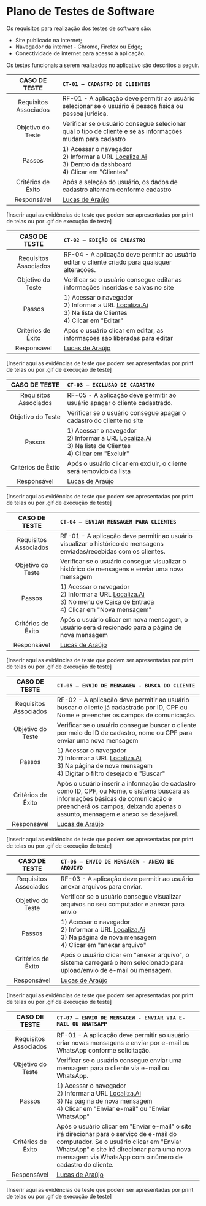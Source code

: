 # Plano de Testes de Software

Os requisitos para realização dos testes de software são:

- Site publicado na internet;
- Navegador da internet - Chrome, Firefox ou Edge;
- Conectividade de internet para acesso à aplicação.

Os testes funcionais a serem realizados no aplicativo são descritos a seguir.

| CASO DE TESTE | `CT-01 – CADASTRO DE CLIENTES` |
| :----------: | :---------- |
| Requisitos Associados | RF-01 - A aplicação deve permitir ao usuário selecionar se o usuário é pessoa física ou pessoa jurídica. |
| Objetivo do Teste   | Verificar se o usuário consegue selecionar qual o tipo de cliente e se as informações mudam para cadastro |
| Passos | 1) Acessar o navegador <br> 2) Informar a URL [Localiza.Ai](https://icei-puc-minas-pmv-ads.github.io/pmv-ads-2024-1-e1-proj-web-t3-localiza-ai/)<br> 3) Dentro da dashboard <br> 4) Clicar em "Clientes" |
|  Critérios de Êxito | Após a seleção do usuário, os dados de cadastro alternam conforme cadastro |
|  Responsável | [Lucas de Araújo](https://github.com/lucas-arl) |


[Inserir aqui as evidências de teste que podem ser apresentadas por print de telas ou por .gif de execução de teste]

| CASO DE TESTE | `CT-02 – EDIÇÃO DE CADASTRO` |
| :----------: | :---------- |
| Requisitos Associados | RF-04 - A aplicação deve permitir ao usuário editar o cliente criado para quaisquer alterações. |
| Objetivo do Teste   | Verificar se o usuário consegue editar as informações inseridas e salvas no site |
| Passos | 1) Acessar o navegador <br> 2) Informar a URL [Localiza.Ai](https://icei-puc-minas-pmv-ads.github.io/pmv-ads-2024-1-e1-proj-web-t3-localiza-ai/)<br> 3) Na lista de Clientes <br> 4) Clicar em "Editar" |
|  Critérios de Êxito | Após o usuário clicar em editar, as informações são liberadas para editar |
|  Responsável | [Lucas de Araújo](https://github.com/lucas-arl) |


[Inserir aqui as evidências de teste que podem ser apresentadas por print de telas ou por .gif de execução de teste]

| CASO DE TESTE | `CT-03 – EXCLUSÃO DE CADASTRO` |
| :----------: | :---------- |
| Requisitos Associados | RF-05 - A aplicação deve permitir ao usuário apagar o cliente cadastrado. |
| Objetivo do Teste   | Verificar se o usuário consegue apagar o cadastro do cliente no site |
| Passos | 1) Acessar o navegador <br> 2) Informar a URL [Localiza.Ai](https://icei-puc-minas-pmv-ads.github.io/pmv-ads-2024-1-e1-proj-web-t3-localiza-ai/)<br> 3) Na lista de Clientes <br> 4) Clicar em "Excluir" |
|  Critérios de Êxito | Após o usuário clicar em excluir, o cliente será removido da lista |
|  Responsável | [Lucas de Araújo](https://github.com/lucas-arl) |

[Inserir aqui as evidências de teste que podem ser apresentadas por print de telas ou por .gif de execução de teste]

| CASO DE TESTE | `CT-04 – ENVIAR MENSAGEM PARA CLIENTES` |
| :----------: | :---------- |
| Requisitos Associados | RF-01 - A aplicação deve permitir ao usuário visualizar o histórico de mensagens enviadas/recebidas com os clientes. |
| Objetivo do Teste   | Verificar se o usuário consegue visualizar o histórico de mensagens e enviar uma nova mensagem |
| Passos | 1) Acessar o navegador <br> 2) Informar a URL [Localiza.Ai](https://icei-puc-minas-pmv-ads.github.io/pmv-ads-2024-1-e1-proj-web-t3-localiza-ai/)<br> 3) No menu de Caixa de Entrada <br> 4) Clicar em "Nova mensagem" |
|  Critérios de Êxito | Após o usuário clicar em nova mensagem, o usuário será direcionado para a página de nova mensagem |
|  Responsável | [Lucas de Araújo](https://github.com/lucas-arl) |


[Inserir aqui as evidências de teste que podem ser apresentadas por print de telas ou por .gif de execução de teste]

| CASO DE TESTE | `CT-05 – ENVIO DE MENSAGEW - BUSCA DO CLIENTE` |
| :----------: | :---------- |
| Requisitos Associados | RF-02 - A aplicação deve permitir ao usuário buscar o cliente já cadastrado por ID, CPF ou Nome e preencher os campos de comunicação. |
| Objetivo do Teste   | Verificar se o usuário consegue buscar o cliente por meio do ID de cadastro, nome ou CPF para enviar uma nova mensagem |
| Passos | 1) Acessar o navegador <br> 2) Informar a URL [Localiza.Ai](https://icei-puc-minas-pmv-ads.github.io/pmv-ads-2024-1-e1-proj-web-t3-localiza-ai/)<br> 3) Na página de nova mensagem <br> 4) Digitar o filtro desejado e "Buscar" |
|  Critérios de Êxito | Após o usuário inserir a informação de cadastro como ID, CPF, ou Nome, o sistema buscará as informações básicas de comunicação e preencherá os campos, deixando apenas o assunto, mensagem e anexo se desejável. |
|  Responsável | [Lucas de Araújo](https://github.com/lucas-arl) |


[Inserir aqui as evidências de teste que podem ser apresentadas por print de telas ou por .gif de execução de teste]

| CASO DE TESTE | `CT-06 – ENVIO DE MENSAGEW - ANEXO DE ARQUIVO` |
| :----------: | :---------- |
| Requisitos Associados | RF-03 - A aplicação deve permitir ao usuário anexar arquivos para enviar. |
| Objetivo do Teste   | Verificar se o usuário consegue visualizar arquivos no seu computador e anexar para envio |
| Passos | 1) Acessar o navegador <br> 2) Informar a URL [Localiza.Ai](https://icei-puc-minas-pmv-ads.github.io/pmv-ads-2024-1-e1-proj-web-t3-localiza-ai/)<br> 3) Na página de nova mensagem <br> 4) Clicar em "anexar arquivo" |
|  Critérios de Êxito | Após o usuário clicar em "anexar arquivo", o sistema carregará o item selecionado para upload/envio de e-mail ou mensagem. |
|  Responsável | [Lucas de Araújo](https://github.com/lucas-arl) |


[Inserir aqui as evidências de teste que podem ser apresentadas por print de telas ou por .gif de execução de teste]

| CASO DE TESTE | `CT-07 – ENVIO DE MENSAGEW - ENVIAR VIA E-MAIL OU WHATSAPP` |
| :----------: | :---------- |
| Requisitos Associados | RF-01 - A aplicação deve permitir ao usuário criar novas mensagens e enviar por e-mail ou WhatsApp conforme solicitação. |
| Objetivo do Teste   | Verificar se o usuário consegue enviar uma mensagem para o cliente via e-mail ou WhatsApp. |
| Passos | 1) Acessar o navegador <br> 2) Informar a URL [Localiza.Ai](https://icei-puc-minas-pmv-ads.github.io/pmv-ads-2024-1-e1-proj-web-t3-localiza-ai/)<br> 3) Na página de nova mensagem <br> 4) Clicar em "Enviar e-mail" ou "Enviar WhatsApp" |
|  Critérios de Êxito | Após o usuário clicar em "Enviar e-mail" o site irá direcionar para o serviço de e-mail do computador. Se o usuário clicar em "Enviar WhatsApp" o site irá direcionar para uma nova mensagem via WhatsApp com o número de cadastro do cliente. |
|  Responsável | [Lucas de Araújo](https://github.com/lucas-arl) |


[Inserir aqui as evidências de teste que podem ser apresentadas por print de telas ou por .gif de execução de teste]
